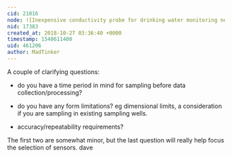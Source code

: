 ```yaml
---
cid: 21016
node: ![Inexpensive conductivity probe for drinking water monitoring network](../notes/roberts_ecofarm/10-24-2018/inexpensive-conductivity-probe-for-drinking-water-monitoring-network)
nid: 17383
created_at: 2018-10-27 03:36:40 +0000
timestamp: 1540611400
uid: 461206
author: MadTinker
---
```


A couple of clarifying questions:

- do you have a time period in mind for sampling before data collection/processing?  

- do you have any form limitations? eg dimensional limits, a consideration if you are sampling in existing sampling wells. 

- accuracy/repeatability requirements? 

The first two are somewhat minor, but the last question will really help focus the selection of sensors. dave